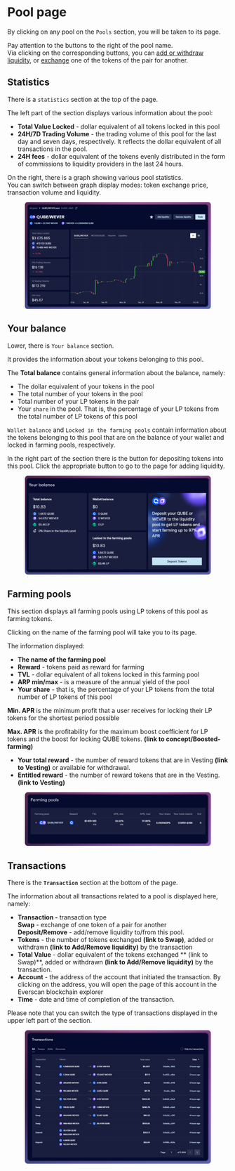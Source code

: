 # Pool page

By clicking on any pool on the `Pools` section, you will be taken to its page.

Pay attention to the buttons to the right of the pool name. \
Via clicking on the corresponding buttons, you can [add or withdraw liquidity](../how-to/add-liquidity.md), or [exchange](../../swap/) one of the tokens of the pair for another.

## **Statistics**

There is a `statistics` section at the top of the page.

The left part of the section displays various information about the pool:

* **Total Value Locked** - dollar equivalent of all tokens locked in this pool
* **24H/7D Trading Volume** - the trading volume of this pool for the last day and seven days, respectively. It reflects the dollar equivalent of all transactions in the pool.
* **24H fees** - dollar equivalent of the tokens evenly distributed in the form of commissions to liquidity providers in the last 24 hours.

On the right, there is a graph showing various pool statistics.\
You can switch between graph display modes: token exchange price, transaction volume and liquidity.

<figure><img src="../../../.gitbook/assets/image (385).png" alt=""><figcaption></figcaption></figure>

## Your balance

Lower, there is `Your balance` section.

It provides the information about your tokens belonging to this pool.&#x20;

The **Total balance** contains general information about the balance, namely:

* The dollar equivalent of your tokens in the pool
* The total number of your tokens in the pool
* Total number of your LP tokens in the pair&#x20;
* Your `share` in the pool. That is, the percentage of your LP tokens from the total number of LP tokens of this pool

`Wallet balance` and `Locked in the farming pools` contain information about the tokens belonging to this pool that are on the balance of your wallet and locked in farming pools, respectively.&#x20;

In the right part of the section there is the button for depositing tokens into this pool. Click the appropriate button to go to the page for adding liquidity.

<figure><img src="../../../.gitbook/assets/image (391).png" alt=""><figcaption></figcaption></figure>

## **Farming pools**

This section displays all farming pools using LP tokens of this pool as farming tokens.&#x20;

Clicking on the name of the farming pool will take you to its page.

The information displayed:

* **The name of the farming pool**
* **Reward** - tokens paid as reward for farming
* **TVL** - dollar equivalent of all tokens locked in this farming pool
* **ARP min/max** - is a measure of the annual yield of the pool
* **Your share** - that is, the percentage of your LP tokens from the total number of LP tokens of this pool

**Min. APR** is the minimum profit that a user receives for locking their LP tokens for the shortest period possible

**Max. APR** is the profitability for the maximum boost coefficient for LP tokens and the boost for locking QUBE tokens. **(link to concept/Boosted-farming)**

* **Your total reward** - the number of reward tokens that are in Vesting **(link to Vesting)** or available for withdrawal.
* **Entitled reward** - the number of reward tokens that are in the Vesting. **(link to Vesting)**

<figure><img src="../../../.gitbook/assets/image (384).png" alt=""><figcaption></figcaption></figure>

## **Transactions**

There is the **`Transaction`** section at the bottom of the page.

The information about all transactions related to a pool is displayed here, namely:

* **Transaction -** transaction type \
  **Swap** - exchange of one token of a pair for another \
  **Deposit/Remove** - add/remove liquidity to/from this pool.&#x20;
* **Tokens** - the number of tokens exchanged **(link to Swap)**, added or withdrawn **(link to Add/Remove liquidity)** by the transaction
* **Total Value** - dollar equivalent of the tokens exchanged \*\* (link to Swap)\*\*, added or withdrawn **(link to Add/Remove liquidity)** by the transaction.
* **Account** - the address of the account that initiated the transaction. By clicking on the address, you will open the page of this account in the Everscan blockchain explorer
* **Time** - date and time of completion of the transaction.

Please note that you can switch the type of transactions displayed in the upper left part of the section.&#x20;

<figure><img src="../../../.gitbook/assets/image (367).png" alt=""><figcaption></figcaption></figure>
